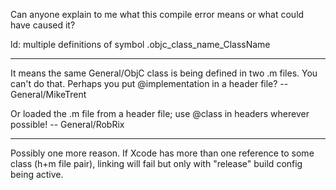 

Can anyone explain to me what this compile error means or what could have caused it?

ld: multiple definitions of symbol .objc_class_name_ClassName

----

It means the same General/ObjC class is being defined in two .m files. You can't do that. Perhaps you put @implementation in a header file? -- General/MikeTrent

Or loaded the .m file from a header file; use @class in headers wherever possible! -- General/RobRix

----

Possibly one more reason. 
If Xcode has more than one reference to some class (h+m file pair), linking will fail but only with "release" build config being active.